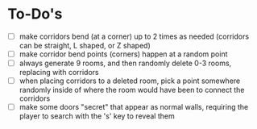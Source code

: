 # To-Do's

- [ ] make corridors bend (at a corner) up to 2 times as needed (corridors can be straight, L shaped, or Z shaped)
- [ ] make corridor bend points (corners) happen at a random point
- [ ] always generate 9 rooms, and then randomly delete 0-3 rooms, replacing with corridors
- [ ] when placing corridors to a deleted room, pick a point somewhere randomly inside of where the room would have been to connect the corridors
- [ ] make some doors "secret" that appear as normal walls, requiring the player to search with the 's' key to reveal them
